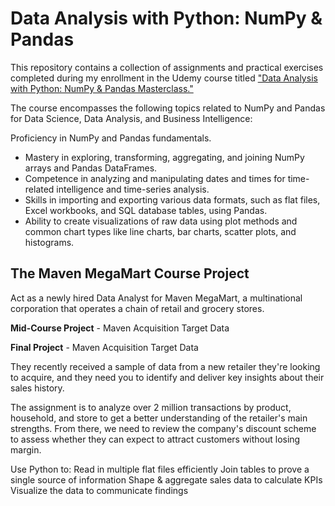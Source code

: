 # Data Analysis with Python: NumPy & Pandas
This repository contains a collection of assignments and practical exercises completed during my enrollment in the Udemy course titled ["Data Analysis with Python: NumPy & Pandas Masterclass."](https://www.udemy.com/course/python-pandas/)

The course encompasses the following topics related to NumPy and Pandas for Data Science, Data Analysis, and Business Intelligence:

Proficiency in NumPy and Pandas fundamentals.
- Mastery in exploring, transforming, aggregating, and joining NumPy arrays and Pandas DataFrames.
- Competence in analyzing and manipulating dates and times for time-related intelligence and time-series analysis.
- Skills in importing and exporting various data formats, such as flat files, Excel workbooks, and SQL database tables, using Pandas.
- Ability to create visualizations of raw data using plot methods and common chart types like line charts, bar charts, scatter plots, and histograms.

## The Maven MegaMart Course Project
Act as a newly hired Data Analyst for Maven MegaMart, a multinational corporation that operates a chain of retail and grocery stores.

**Mid-Course Project** - Maven Acquisition Target Data

**Final Project** - Maven Acquisition Target Data

They recently received a sample of data from a new retailer they're looking to acquire, and they need you to identify and deliver key insights about their sales history.

The assignment is to analyze over 2 million transactions by product, household, and store to get a better understanding of the retailer's main strengths. From there, we need to review the company's discount scheme to assess whether they can expect to attract customers without losing margin.

Use Python to:
Read in multiple flat files efficiently
Join tables to prove a single source of information
Shape & aggregate sales data to calculate KPIs
Visualize the data to communicate findings
